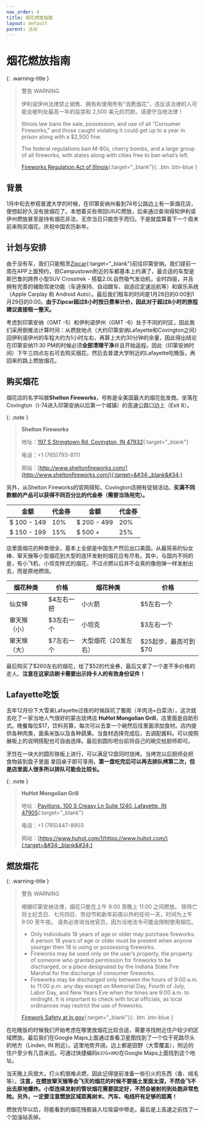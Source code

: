 ```yaml
---
nav_order: 4
title: 烟花燃放指南
layout: default
parent: 活动
---
```

# 烟花燃放指南

{: .warning-title }

> 警告 WARNING
>
> 伊利诺伊州法律禁止销售、拥有和使用所有“消费烟花”，违反该法律的人可能会被判处最高一年的监禁和 2,500 美元的罚款。请遵守当地法律！
>
> Illinois law bans the sale, possession, and use of all “Consumer Fireworks,” and those caught violating it could get up to a year in prison along with a $2,500 fine.
>
> The federal regulations ban M-80s, cherry bombs, and a large group of all fireworks, with states along with cities free to ban what’s left.
>
> [Fireworks Regulation Act of Illinois](https://www.ilga.gov/legislation/ilcs/ilcs3.asp?ActID=1634&ChapterID=38){:target=&#34;_blank&#34;}{: .btn .btn-blue }

## 背景

1月中旬去参观普渡大学的时候，在印第安纳州看到74号公路边上有一家烟花店，便想起好久没有放烟花了。本想着买些带回UIUC燃放，后来通过查询得知伊利诺伊州燃放甚至是持有烟花非法，无奈当日只能空手而归。于是就盘算着下一个周末前来购买烟花，庆祝中国农历新年。

## 计划与安排

由于没有车，我们只能租赁[Zipcar](https://zipcar.com){:target="_blank"}前往印第安纳。我们提前一周在APP上面预约，但Campustown附近的车都基本上约满了，最合适的车型是斯巴鲁的跨界小型SUV Crosstrek - 搭载2.0L自然吸气发动机，全时四驱，并且拥有完善的辅助驾驶功能（车道保持、自动跟车、自适应定速巡航等）和娱乐系统（Apple Carplay 和 Android Auto）。最后我们租车的时间是1月28日的0:00到1月29日的0:00。**由于Zipcar超过8小时按日费率计价，因此对于超过8小时的旅程建议直接租一整天。**

考虑到印第安纳（GMT -5）和伊利诺伊州（GMT -6）处于不同的时区，因此我们采用倒推法计算时间：从燃放地点（大约印第安纳Lafayette和Covington之间）回伊利诺伊州的车程大约为1小时左右，再算上大约30分钟的余量，因此得出结论在印第安纳11:30 PM的时候必须**全部清理干净**并且开始返程。因此（印第安纳时间）下午三四点左右可去购买烟花，然后去普渡大学附近的Lafayette吃晚饭，再回来的路上燃放烟花。

## 购买烟花

烟花店的名字叫做**Shelton Fireworks**，号称是全美国最大的烟花批发商。坐落在Covington（I-74进入印第安纳以后第一个城镇）的高速公路口边上（Exit 8）。

{: .note }

> **Shelton Fireworks**
>
> 地址：[197 S Stringtown Rd, Covington, IN 47932](https://goo.gl/maps/Xb2JV1G5RcpDJvyU6){:target=&#34;_blank&#34;}
>
> 电话：+1 (765)793-8111
>
> 网站：[http://www.sheltonfireworks.com/](http://www.sheltonfireworks.com/){:target=&#34;_blank&#34;}

另外，从Shelton Fireworks的官网得知，Covington店拥有促销活动。**买满不同数额的产品可以获得不同百分比的代金券（需要当场用完）。**

| 金额        | 代金券 | 金额          | 代金券 |
| ----------- | ------ | ------------- | ------ |
| $ 100 - 149 | 10%    | \$ 200 - 499 | 20%    |
| $ 150 - 199 | 15%    | \$ 500 +     | 25%    |

店里面烟花的种类很全，基本上全部是中国生产然后出口美国。从最简易的仙女棒、窜天猴等小型烟花到大型的连环发射的烟花应有尽有。其中，与国内不同的是，有小飞机、小坦克样式的烟花，不过点燃以后并不会真的像炮弹一样发射出去，而是原地燃烧。

| 烟花种类     | 价格       | 烟花种类             | 价格                  |
| ------------ | ---------- | -------------------- | --------------------- |
| 仙女棒       | $4左右一把 | 小火箭               | \$5左右一个           |
| 窜天猴（小） | $3左右一个 | 小坦克               | \$3左右一个           |
| 窜天猴（大） | $7左右一个 | 大型烟花（20发左右） | \$25起步，最高可到$70 |

最后购买了$260左右的烟花，给了\$52的代金券，最后又拿了一个差不多价格的走人。**注意在这家店刷卡需要出示持卡人的有效身份证件！**

## Lafayette吃饭

去年12月份下大雪来Lafayette过夜的时候踩坑了蜀阁（羊肉汤=白菜汤），这次就去吃了一家当地人气很好的蒙古烧烤店 **HuHot Mongolian Grill**，店里面是自助形式。晚餐每位$17，饮料另算，每次可以去拿一个碗然后往里面添加食材。店内提供各种肉类，面条米饭以及各种蔬果。当食材选择完成后，去调配酱料。可以按照展板上的说明搭配也可自由选择。最后到圆形吧台前将自己的碗交给厨师即可。

烹饪在一块大的圆形铁板上进行，可以满足12盘同时烧烤。当烤完以后厨师会把食物装到盘子里面 拿回桌子即可享用。**第一盘吃完后可以再去排队烤第二次，但是店里面人很多所以排队可能会比较长。**

{: .note }

> **HuHot Mongolian Grill**
>
> 地址：[Pavilions, 100 S Creasy Ln Suite 1240, Lafayette, IN 47905](https://goo.gl/maps/ccTMttADP5ZNLaWH8){:target=&#34;_blank&#34;}
>
> 电话：+1 (765)447-8903
>
> 网站：[https://www.huhot.com/](https://www.huhot.com/){:target=&#34;_blank&#34;}

## 燃放烟花

{: .warning-title }

> 警告 WARNING
>
> 根据印第安纳法律，烟花只能在上午 9:00 至晚上 11:00 之间燃放。 除阵亡将士纪念日、七月四日、劳动节和新年前夜以外的任何一天，时间为上午 9:00 至午夜。 请务必咨询当地官员，因为当地法令可能会限制使用烟花。
>
> * Only individuals 18 years of age or older may purchase fireworks.
>   A person 18 years of age or older must be present when anyone younger then 18 is using or possessing fireworks.
> * Fireworks may be used only on the user’s property, the property of someone who granted permission for fireworks to be discharged, or a place designated by the Indiana State Fire Marshal for the discharge of consumer fireworks.
> * Fireworks may be discharged only between the hours of 9:00 a.m. to 11:00 p.m. any day except on Memorial Day, Fourth of July, Labor Day, and New Years Eve when the times are 9:00 a.m. to midnight. It is important to check with local officials, as local ordinances may restrict the use of fireworks.
>
> [Firework Safety at in.gov](https://www.in.gov/isp/additional-resources/helpful-information/fireworks-safety/){:target=&#34;_blank&#34;}{: .btn .btn-blue }

在吃晚饭的时候我们开始考虑在哪里放烟花比较合适，需要寻找附近住户较少的区域燃放。最后我们在Google Maps上面通过查看卫星图找到了一个位于死路尽头的地方（Linden, IN 附近）。这里地势开阔，边上都是田野（大雪覆盖），附近的住户至少有几百米远。可通过快捷编码`637G+XM2`在Google Maps上面找到这个地址。

当天晚上风很大，打火机很难点燃，因此记得提前准备一些引火的东西（香、绒毛等）。**注意，在燃放窜天猴等会飞天的烟花的时候不要插土里面太深，不然会飞不出去原地爆炸。小型连续发射的管状烟花需要固定好，不然会被射的到处跑非常危险。另外，一定要注意燃放区域距离树木、汽车、电线杆有足够的距离！**

燃放完毕以后，将能看到的烟花残骸装入垃圾袋中带走。最后是上高速之前找了一个加油站丢掉。